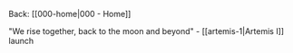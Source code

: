 Back: [[000-home|000 - Home]]

"We rise together, back to the moon and beyond" - [[artemis-1|Artemis I]] launch

